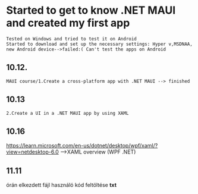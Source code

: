 # Started  to get to know .NET MAUI and created my first app
    Tested on Windows and tried to test it on Android
    Started to download and set up the necessary settings: Hyper v,MSDNAA, new Android device-->failed:( Can't test the apps on Android
## 10.12.
    MAUI course/1.Create a cross-platform app with .NET MAUI --> finished
## 10.13
    2.Create a UI in a .NET MAUI app by using XAML
## 10.16
https://learn.microsoft.com/en-us/dotnet/desktop/wpf/xaml/?view=netdesktop-6.0
-->XAML overview (WPF .NET)
## 11.11
  órán elkezdett fájl használó kód feltöltése **txt**
